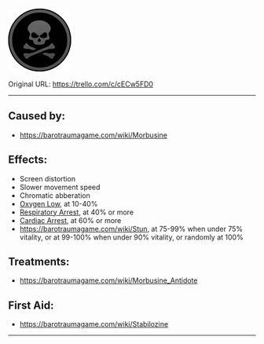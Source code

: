 ![image_2022-10-04_130416437.png\|200](./Morbusine%20Poisoning%20-%20Attachments/6718845db30472d958dd7d6c.png)

Original URL: https://trello.com/c/cECw5FD0

---

## Caused by:

- https://barotraumagame.com/wiki/Morbusine

## Effects:

- Screen distortion
- Slower movement speed
- Chromatic abberation
- [Oxygen Low](../Lungs/Oxygen%20Low.md), at 10-40%
- [Respiratory Arrest](../Lungs/Respiratory%20Arrest.md), at 40% or more
- [Cardiac Arrest](../Heart/Cardiac%20Arrest.md), at 60% or more
- https://barotraumagame.com/wiki/Stun, at 75-99% when under 75% vitality, or at 99-100% when under 90% vitality, or randomly at 100%

## Treatments:

- https://barotraumagame.com/wiki/Morbusine_Antidote

## First Aid:

- https://barotraumagame.com/wiki/Stabilozine

---

